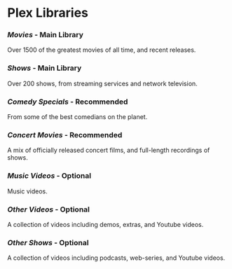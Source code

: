 # Plex Libraries

### *Movies* - Main Library
Over 1500 of the greatest movies of all time, and recent releases.

### *Shows* - Main Library
Over 200 shows, from streaming services and network television.

### *Comedy Specials* - Recommended
From some of the best comedians on the planet.

### *Concert Movies* - Recommended
A mix of officially released concert films, and full-length recordings of shows.

### *Music Videos* - Optional
Music videos.

### *Other Videos* - Optional
A collection of videos including demos, extras, and Youtube videos.

### *Other Shows* - Optional
A collection of videos including podcasts, web-series, and Youtube videos.
